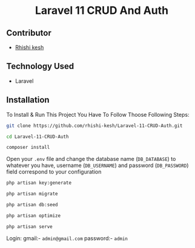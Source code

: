 <p align="center">
    <h1 align="center">Laravel 11 CRUD And Auth</h1>
</p>

## Contributor

-   <a href="https://github.com/rhishi-kesh" target="_blank">Rhishi kesh</a>

## Technology Used

- Laravel

## Installation

To Install & Run This Project You Have To Follow Thoose Following Steps:

```sh
git clone https://github.com/rhishi-kesh/Laravel-11-CRUD-Auth.git
```

```sh
cd Laravel-11-CRUD-Auth
```

```sh
composer install
```
Open your `.env` file and change the database name (`DB_DATABASE`) to whatever you have, username (`DB_USERNAME`) and password (`DB_PASSWORD`) field correspond to your configuration

```sh
php artisan key:generate
```

```sh
php artisan migrate
```

```sh
php artisan db:seed
```

```sh
php artisan optimize
```

```sh
php artisan serve
```
Login: gmail:- `admin@gmail.com` password:- `admin`

